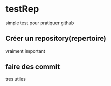 # testRep
simple test pour pratiquer github
## Créer un repository(repertoire)
vraiment important
## faire des commit
tres utiles
